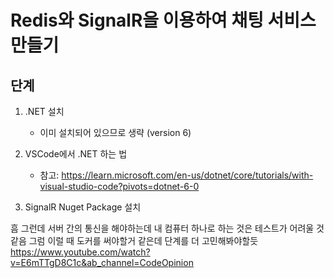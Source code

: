 # Redis와 SignalR을 이용하여 채팅 서비스 만들기

## 단계
1. .NET 설치 
   - 이미 설치되어 있으므로 생략 (version 6)

2. VSCode에서 .NET 하는 법
   - 참고: https://learn.microsoft.com/en-us/dotnet/core/tutorials/with-visual-studio-code?pivots=dotnet-6-0

3. SignalR Nuget Package 설치


흠 그런데 서버 간의 통신을 해야하는데 내 컴퓨터 하나로 하는 것은 테스트가 어려울 것 같음
그럼 이럴 때 도커를 써야할거 같은데 단계를 더 고민해봐야할듯
https://www.youtube.com/watch?v=E6mTTgD8C1c&ab_channel=CodeOpinion
